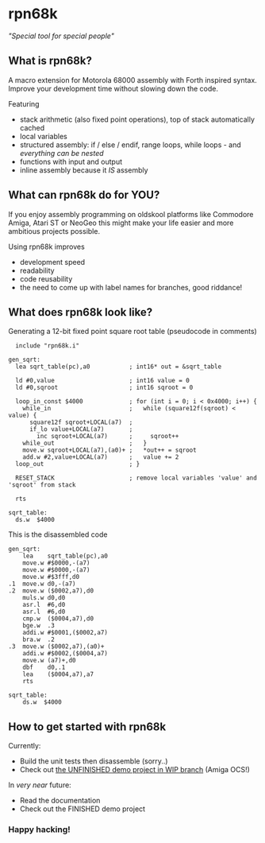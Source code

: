 # rpn68k 

_"Special tool for special people"_


## What is rpn68k?

A macro extension for Motorola 68000 assembly with Forth inspired syntax. Improve your development time without slowing down the code. 

Featuring
- stack arithmetic (also fixed point operations), top of stack automatically cached
- local variables
- structured assembly: if / else / endif, range loops, while loops - and _everything can be nested_
- functions with input and output
- inline assembly because it _IS_ assembly


## What can rpn68k do for YOU?

If you enjoy assembly programming on oldskool platforms like Commodore Amiga, Atari ST or NeoGeo this might make your life easier and more ambitious projects possible.

Using rpn68k improves
- development speed
- readability
- code reusability
- the need to come up with label names for branches, good riddance!


## What does rpn68k look like?

Generating a 12-bit fixed point square root table (pseudocode in comments)
```
  include "rpn68k.i"

gen_sqrt:
  lea sqrt_table(pc),a0           ; int16* out = &sqrt_table

  ld #0,value                     ; int16 value = 0
  ld #0,sqroot                    ; int16 sqroot = 0

  loop_in_const $4000             ; for (int i = 0; i < 0x4000; i++) {
    while_in                      ;   while (square12f(sqroot) < value) {
      square12f sqroot+LOCAL(a7)  ;
      if_lo value+LOCAL(a7)       ;
        inc sqroot+LOCAL(a7)      ;     sqroot++
    while_out                     ;   }
    move.w sqroot+LOCAL(a7),(a0)+ ;   *out++ = sqroot
    add.w #2,value+LOCAL(a7)      ;   value += 2
  loop_out                        ; }

  RESET_STACK                     ; remove local variables 'value' and 'sqroot' from stack

  rts

sqrt_table:
  ds.w	$4000
```

This is the disassembled code
```
gen_sqrt:
    lea    sqrt_table(pc),a0
    move.w #$0000,-(a7)
    move.w #$0000,-(a7)
    move.w #$3fff,d0
.1  move.w d0,-(a7)
.2  move.w ($0002,a7),d0
    muls.w d0,d0
    asr.l  #6,d0
    asr.l  #6,d0
    cmp.w  ($0004,a7),d0
    bge.w  .3
    addi.w #$0001,($0002,a7)
    bra.w  .2
.3  move.w ($0002,a7),(a0)+
    addi.w #$0002,($0004,a7)
    move.w (a7)+,d0
    dbf    d0,.1
    lea    ($0004,a7),a7
    rts

sqrt_table:
    ds.w  $4000
```


## How to get started with rpn68k

Currently:
- Build the unit tests then disassemble (sorry..)
- Check out [the UNFINISHED demo project in WIP branch](https://github.com/el-visio/rpn68k/blob/wip-donut-demo/donut_demo.s?ts=2) (Amiga OCS!)

In _very near_ future: 
- Read the documentation 
- Check out the FINISHED demo project



### Happy hacking!
